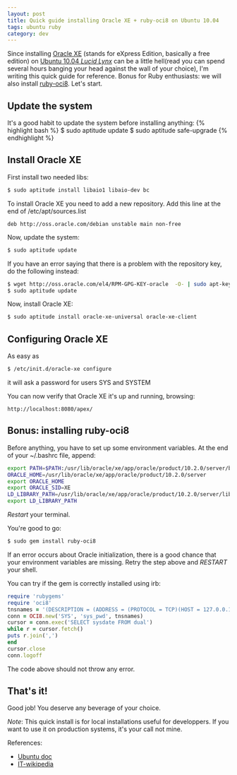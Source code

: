 ```yaml
---
layout: post
title: Quick guide installing Oracle XE + ruby-oci8 on Ubuntu 10.04
tags: ubuntu ruby
category: dev
---
```


Since installing [Oracle XE][1] (stands for eXpress Edition, basically a free edition) on [Ubuntu 10.04 _Lucid Lynx_][2] can be a little hell(read you can spend several hours banging your head against the wall of your choice), I'm writing this quick guide for reference. Bonus for Ruby enthusiasts: we will also install [ruby-oci8][3]. Let's start.

## Update the system

It's a good habit to update the system before installing anything:
{% highlight bash %}
$ sudo aptitude update
$ sudo aptitude safe-upgrade
{% endhighlight %}

## Install Oracle XE

First install two needed libs:

```bash
$ sudo aptitude install libaio1 libaio-dev bc
```

To install Oracle XE you need to add a new repository. Add this line at the end of /etc/apt/sources.list

```text
deb http://oss.oracle.com/debian unstable main non-free
```

Now, update the system:

```bash
$ sudo aptitude update
```

If you have an error saying that there is a problem with the repository key, do the following instead:

```bash
$ wget http://oss.oracle.com/el4/RPM-GPG-KEY-oracle  -O- | sudo apt-key add -
$ sudo aptitude update
```

Now, install Oracle XE:

```bash
$ sudo aptitude install oracle-xe-universal oracle-xe-client
```

## Configuring Oracle XE
As easy as

```bash
$ /etc/init.d/oracle-xe configure
```

it will ask a password for users SYS and SYSTEM

You can now verify that Oracle XE it's up and running, browsing:

```text
http://localhost:8080/apex/
```

## Bonus: installing ruby-oci8
Before anything, you have to set up some environment variables. At the end of your ~/.bashrc file, append:

```bash
export PATH=$PATH:/usr/lib/oracle/xe/app/oracle/product/10.2.0/server/bin
ORACLE_HOME=/usr/lib/oracle/xe/app/oracle/product/10.2.0/server
export ORACLE_HOME
export ORACLE_SID=XE
LD_LIBRARY_PATH=/usr/lib/oracle/xe/app/oracle/product/10.2.0/server/lib
export LD_LIBRARY_PATH
```

*Restart* your terminal.

You're good to go:

```bash
$ sudo gem install ruby-oci8
```

If an error occurs about Oracle initialization, there is a good chance that your environment variables are missing. Retry the step above and *RESTART* your shell.

You can try if the gem is correctly installed using irb:

```ruby
require 'rubygems'
require 'oci8'
tnsnames = '(DESCRIPTION = (ADDRESS = (PROTOCOL = TCP)(HOST = 127.0.0.1)(PORT = 1521)) (CONNECT_DATA = (SID = XE)))'
conn = OCI8.new('SYS', 'sys_pwd', tnsnames)
cursor = conn.exec('SELECT sysdate FROM dual')
while r = cursor.fetch()
puts r.join(',')
end
cursor.close
conn.logoff
```

The code above should not throw any error.

## That's it!

Good job! You deserve any beverage of your choice.

_Note_: This quick install is for local installations useful for developpers. If you want to use it on production systems, it's your call not mine.


References:

* [Ubuntu doc][4]
* [IT-wikipedia][5]

[1]:http://www.oracle.com/technetwork/database/express-edition/overview/index.html
[2]:http://www.ubuntu.com
[3]:http://ruby-oci8.rubyforge.org/en/index.html
[4]:http://doc.ubuntu-fr.org/oracle
[5]:http://www.it-wikipedia.com/web/how-to-install-ruby-oci8-on-ubuntu-server.html
